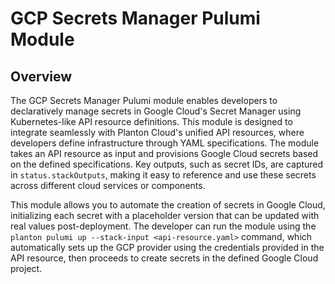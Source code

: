 # GCP Secrets Manager Pulumi Module

## Overview

The GCP Secrets Manager Pulumi module enables developers to declaratively manage secrets in Google Cloud's Secret Manager using Kubernetes-like API resource definitions. This module is designed to integrate seamlessly with Planton Cloud's unified API resources, where developers define infrastructure through YAML specifications. The module takes an API resource as input and provisions Google Cloud secrets based on the defined specifications. Key outputs, such as secret IDs, are captured in `status.stackOutputs`, making it easy to reference and use these secrets across different cloud services or components.

This module allows you to automate the creation of secrets in Google Cloud, initializing each secret with a placeholder version that can be updated with real values post-deployment. The developer can run the module using the `planton pulumi up --stack-input <api-resource.yaml>` command, which automatically sets up the GCP provider using the credentials provided in the API resource, then proceeds to create secrets in the defined Google Cloud project.


